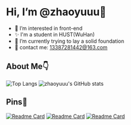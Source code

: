 # Hi, I’m @zhaoyuuu👋
- 🎈 I’m interested in front-end
- ✨ I'm a student in HUST(WuHan)
- 🎯 I’m currently trying to lay a solid foundation
- 📧 contact me: 13387281442@163.com

## About Me👇

![Top Langs](https://github-readme-stats.vercel.app/api/top-langs/?username=zhaoyuuu&layout=compact&theme=buefy)
![zhaoyuuu's GitHub stats](https://github-readme-stats.vercel.app/api?username=zhaoyuuu&theme=buefy&show_icons=true&hide=contribs)

## Pins🙌
[![Readme Card](https://github-readme-stats.vercel.app/api/pin/?username=zhaoyuuu&repo=violet-design&theme=buefy)](https://github.com/zhaoyuuu/violet-design)
[![Readme Card](https://github-readme-stats.vercel.app/api/pin/?username=zhaoyuuu&repo=blog&theme=buefy)](https://github.com/zhaoyuuu/blog)
[![Readme Card](https://github-readme-stats.vercel.app/api/pin/?username=zhaoyuuu&repo=vue-element-admin&theme=buefy)](https://github.com/zhaoyuuu/vue-element-admin)


<!---
zhaoyuuu/zhaoyuuu is a ✨ special ✨ repository because its `README.md` (this file) appears on your GitHub profile.
You can click the Preview link to take a look at your changes.
--->

